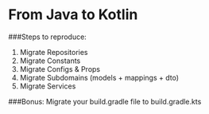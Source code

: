 From Java to Kotlin
===

###Steps to reproduce:
1. Migrate Repositories
2. Migrate Constants
3. Migrate Configs & Props
4. Migrate Subdomains (models + mappings + dto)
5. Migrate Services

###Bonus:
Migrate your build.gradle file to build.gradle.kts